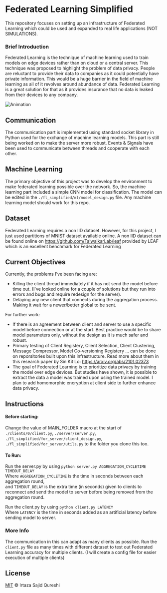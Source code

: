 # Federated Learning Simplified

This repository focuses on setting up an infrastructure of Federated Learning which could be used and expanded to real life applications (NOT SIMULATIONS).

### Brief Introduction

Federated Learning is the technique of machine learning used to train models on edge devices rather than on cloud or a central server. This technique was proposed to highlight the problem of data privacy. People are reluctant to provide their data to companies as it could potentially have private information. This would be a huge barrier in the field of machine learning as all of it revolves around abundance of data. Federated Learning is a great solution for that as it provides insurance that no data is leaked from their devices to any company.

![Animation](https://miro.medium.com/max/1400/0*IHeKZH_oFyaCjk-B.gif)

## Communication

The communication part is implemented using standard socket library in Python used for the exchange of machine learning models. This part is still being worked on to make the server more robust. Events & Signals have been used to communicate between threads and cooperate with each other.

## Machine Learning

The primary objective of this project was to develop the environment to make federated learning possible over the network. So, the machine learning part included a simple CNN model for classification. The model can be edited in the ``` ./fl_simplified/ml/model_design.py ``` file. Any machine learning model should work for this repo.

## Dataset

Federated Learning requires a non IID dataset. However, for this project, I just used partitions of MNIST dataset available online. A non IID dataset can be found online on https://github.com/TalwalkarLab/leaf provided by LEAF which is an excellent benchmark for Federated Learning

## Current Objectives

Currently, the problems I've been facing are:
* Killing the client thread immediately if it has not send the model before time out. (I've looked online for a couple of solutions but they run into errors and bugs and require redesign for the server).
* Delaying any new client that connects during the aggregation process. Making it wait for a newer/better global to be sent.

For further work:
* If there is an agreement between client and server to use a specific model before connection or at the start. Best practice would be to share model parameters only, without the design as it is much safer and robust.
* Primary testing of Client Registery, Client Selection, Client Clustering, Message Compressor, Model Co-versioning Registery ... can be done on reporsitories built upon this infrastructure. Read more about them in this research paper by Sin Kit Lo: https://arxiv.org/abs/2101.02373
* The goal of Federated Learning is to prioritize data privacy by training the model over edge devices. But studies have shown, it is possible to extract the data a model was trained upon using the trained model. I plan to add homomorphic encryption at client side to further enhance data privacy.

## Instructions

#### Before starting:

Change the value of MAIN_FOLDER macro at the start of ``` ./clients/0/client.py ```, ``` ./server/server.py ```, ``` ./fl_simplified/for_server/client_design.py ```, ``` ./fl_simplified/for_server/utils.py ``` to the folder you clone this too.

#### To Run:

Run the server.py by using ``` python server.py AGGREGATION_CYCLETIME TIMEOUT_DELAY ```\
Where ```AGGREGATION_CYCLETIME``` is the time in seconds between each aggregation round,\
and ```TIMEOUT_DELAY``` is the extra time (in seconds) given to clients to reconnect and send the model to server before being removed from the aggregation round.

Run the client.py by using ``` python client.py LATENCY ```\
Where ```LATENCY``` is the time in seconds added as an artificial latency before sending model to server.

### More Info

The communication in this can adapt as many clients as possible. Run the ```client.py``` file as many times with different dataset to test out Federated Learning accuracy for multiple clients. (I will create a config file for easier execution of multiple clients)

## License

[MIT](LICENSE) © Irtaza Sajid Qureshi
